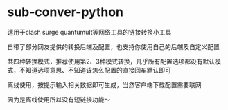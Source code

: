 # sub-conver-python

适用于clash surge quantumult等网络工具的链接转换小工具

自带了部分网友提供的转换后端及配置，也支持你使用自己的后端及自定义配置

共四种转换模式，推荐使用第2、3种模式转换，几乎所有配置选项都设有默认模式，不知道选项意思、不知道该怎么配置的直接回车默认即可

离线使用，按提示输入相关数据即可生成，当然客户端下载配置需要联网

因为是离线使用所以没有短链接功能～






